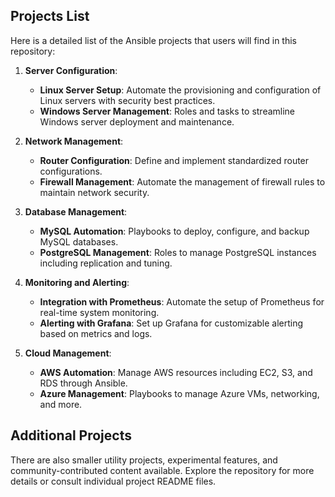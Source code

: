 ## Projects List

Here is a detailed list of the Ansible projects that users will find in this repository:

1. **Server Configuration**:
   - **Linux Server Setup**: Automate the provisioning and configuration of Linux servers with security best practices.
   - **Windows Server Management**: Roles and tasks to streamline Windows server deployment and maintenance.

2. **Network Management**:
   - **Router Configuration**: Define and implement standardized router configurations.
   - **Firewall Management**: Automate the management of firewall rules to maintain network security.

3. **Database Management**:
   - **MySQL Automation**: Playbooks to deploy, configure, and backup MySQL databases.
   - **PostgreSQL Management**: Roles to manage PostgreSQL instances including replication and tuning.

4. **Monitoring and Alerting**:
   - **Integration with Prometheus**: Automate the setup of Prometheus for real-time system monitoring.
   - **Alerting with Grafana**: Set up Grafana for customizable alerting based on metrics and logs.

5. **Cloud Management**:
   - **AWS Automation**: Manage AWS resources including EC2, S3, and RDS through Ansible.
   - **Azure Management**: Playbooks to manage Azure VMs, networking, and more.

## Additional Projects

There are also smaller utility projects, experimental features, and community-contributed content available. Explore the repository for more details or consult individual project README files.
